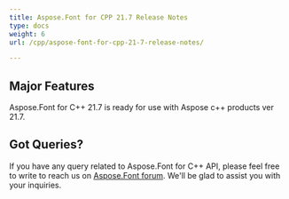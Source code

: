 ```yaml
---
title: Aspose.Font for CPP 21.7 Release Notes
type: docs
weight: 6
url: /cpp/aspose-font-for-cpp-21-7-release-notes/

---
```

## Major Features

Aspose.Font for  C++ 21.7 is ready for use with Aspose c++ products ver 21.7.



## Got Queries?
If you have any query related to Aspose.Font for C++ API, please feel free to write to reach us on [Aspose.Font forum](https://forum.aspose.com/c/font/). We'll be glad to assist you with your inquiries.
